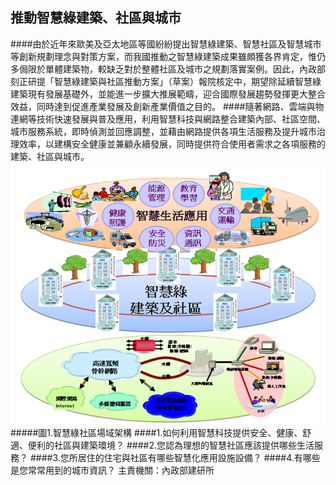 ## 推動智慧綠建築、社區與城市

####由於近年來歐美及亞太地區等國紛紛提出智慧綠建築、智慧社區及智慧城市等創新規劃理念與對策方案，而我國推動之智慧綠建築成果雖頗獲各界肯定，惟仍多侷限於單體建築物，較缺乏對於整體社區及城市之規劃落實案例。因此，內政部刻正研提「智慧綠建築與社區推動方案」（草案）報院核定中，期望除延續智慧綠建築現有發展基礎外，並能進一步擴大推展範疇，迎合國際發展趨勢發揮更大整合效益，同時達到促進產業發展及創新產業價值之目的。
####隨著網路、雲端與物連網等技術快速發展與普及應用，利用智慧科技與網路整合建築內部、社區空間、城市服務系統，即時偵測並回應調整，並藉由網路提供各項生活服務及提升城市治理效率，以建構安全健康並兼顧永續發展，同時提供符合使用者需求之各項服務的建築、社區與城市。
![](5.3.2.pic01.png)
#####圖1.智慧綠社區場域架構
####1.如何利用智慧科技提供安全、健康、舒適、便利的社區與建築環境？
####2.您認為理想的智慧社區應該提供哪些生活服務？
####3.您所居住的住宅與社區有哪些智慧化應用設施設備？
####4.有哪些是您常常用到的城市資訊？
主責機關：內政部建研所
